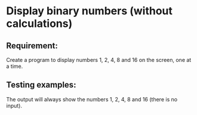 # Display binary numbers (without calculations)

## Requirement:

Create a program to display numbers 1, 2, 4, 8 and 16 on the screen, one at a
time.

## Testing examples:

The output will always show the numbers 1, 2, 4, 8 and 16 (there is no input).
